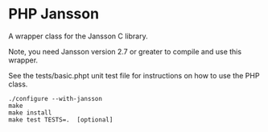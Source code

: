 # PHP Jansson
A wrapper class for the Jansson C library.

Note, you need Jansson version 2.7 or greater to compile and use this wrapper.

See the tests/basic.phpt unit test file for instructions on how to use the PHP class.

    ./configure --with-jansson
    make
    make install
    make test TESTS=.  [optional]

